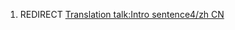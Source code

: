 1.  REDIRECT [Translation talk:Intro sentence4/zh
    CN](Translation_talk:Intro_sentence4/zh_CN "wikilink")